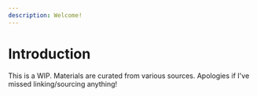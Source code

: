 ```yaml
---
description: Welcome!
---
```


# Introduction

This is a WIP. Materials are curated from various sources. Apologies if I've missed linking/sourcing anything!&#x20;
